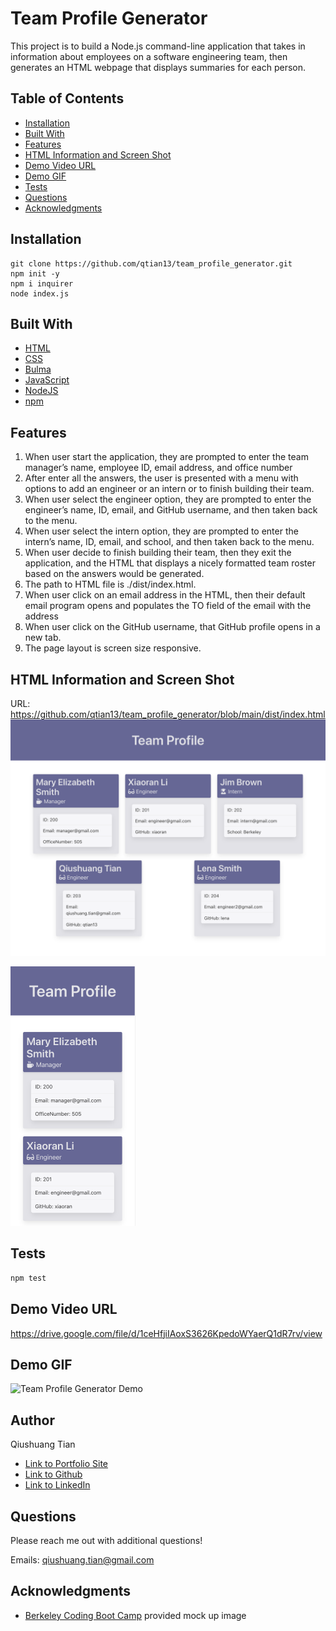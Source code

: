# Team Profile Generator
This project is to build a Node.js command-line application that takes in information about employees on a software engineering team, then generates an HTML webpage that displays summaries for each person.
## Table of Contents
* [Installation](#installation)
* [Built With](#built-with)
* [Features](#features)
* [HTML Information and Screen Shot](#html-information-and-screen-shot)
* [Demo Video URL](#demo-video-url)
* [Demo GIF](#demo-gif)
* [Tests](#tests)
* [Questions](#questions)
* [Acknowledgments](#acknowledgments)
## Installation
```console
git clone https://github.com/qtian13/team_profile_generator.git
npm init -y
npm i inquirer
node index.js
```
## Built With
* [HTML](https://developer.mozilla.org/en-US/docs/Web/HTML)
* [CSS](https://developer.mozilla.org/en-US/docs/Web/CSS)
* [Bulma](https://bulma.io/)
* [JavaScript](https://www.javascript.com/)
* [NodeJS](https://nodejs.org/en/)
* [npm](https://www.npmjs.com/)

## Features
1. When user start the application, they are prompted to enter the team manager’s name, employee ID, email address, and office number
2. After enter all the answers, the user is presented with a menu with options to add an engineer or an intern or to finish building their team.
3. When user select the engineer option, they are prompted to enter the engineer’s name, ID, email, and GitHub username, and then taken back to the menu.
4. When user select the intern option, they are prompted to enter the intern’s name, ID, email, and school, and then taken back to the menu.
5. When user decide to finish building their team, then they exit the application, and the HTML that displays a nicely formatted team roster based on the answers would be generated.
6. The path to HTML file is ./dist/index.html.
7. When user click on an email address in the HTML, then their default email program opens and populates the TO field of the email with the address
8. When user click on the GitHub username, that GitHub profile opens in a new tab.
9. The page layout is screen size responsive.

## HTML Information and Screen Shot
URL: https://github.com/qtian13/team_profile_generator/blob/main/dist/index.html
![fit desktop screen](assets/images/desktop_screen.png)

<img src="assets/images/mobile_screen.png" alt="fit mobile screen" width="200">

## Tests
```bash
npm test
```

## Demo Video URL
https://drive.google.com/file/d/1ceHfjiIAoxS3626KpedoWYaerQ1dR7rv/view

## Demo GIF
![Team Profile Generator Demo](assets/images/demo.gif)

## Author
Qiushuang Tian
- [Link to Portfolio Site](https://qtian13.github.io/)
- [Link to Github](https://github.com/qtian13)
- [Link to LinkedIn](https://www.linkedin.com/in/qiushuang-tian-a9754248/)

## Questions
Please reach me out with additional questions!

Emails: qiushuang.tian@gmail.com

## Acknowledgments
- [Berkeley Coding Boot Camp](https://bootcamp.berkeley.edu/coding/) provided mock up image